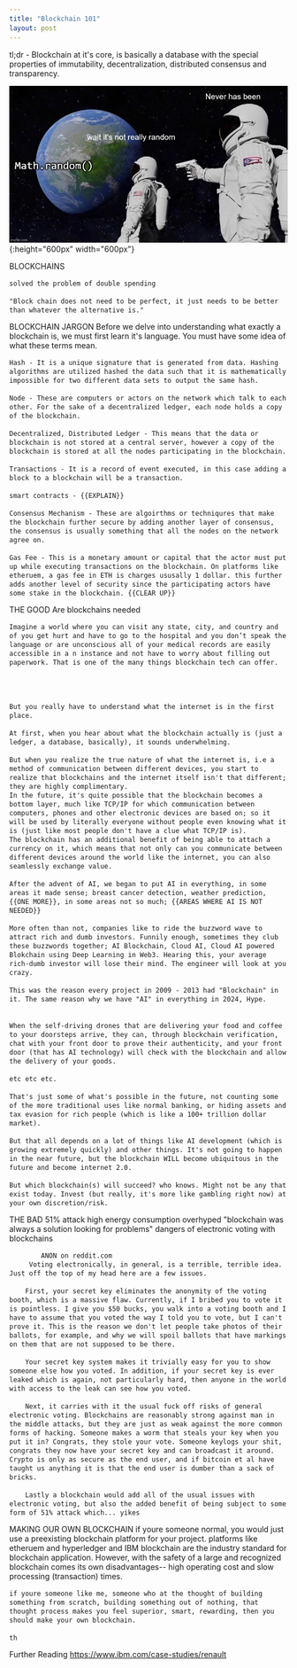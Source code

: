 ```yaml
---
title: "Blockchain 101"
layout: post
---
```


tl;dr - Blockchain at it's core, is basically a database with the special properties of immutability, decentralization, distributed consensus and transparency.


![randomness](/assets/images/it-never-was.jpg){:height="600px" width="600px"}

BLOCKCHAINS
	
	solved the problem of double spending

	"Block chain does not need to be perfect, it just needs to be better than whatever the alternative is." 

BLOCKCHAIN JARGON
	Before we delve into understanding what exactly a blockchain is, we must first learn it's language. You must have some idea of what these terms mean.

	Hash - It is a unique signature that is generated from data. Hashing algorithms are utilized hashed the data such that it is mathematically impossible for two different data sets to output the same hash.

	Node - These are computers or actors on the network which talk to each other. For the sake of a decentralized ledger, each node holds a copy of the blockchain.

	Decentralized, Distributed Ledger - This means that the data or blockchain is not stored at a central server, however a copy of the blockchain is stored at all the nodes participating in the blockchain.

	Transactions - It is a record of event executed, in this case adding a block to a blockchain will be a transaction.

	smart contracts - {{EXPLAIN}}

	Consensus Mechanism - These are algoirthms or techniqures that make the blockchain further secure by adding another layer of consensus, the consensus is usually something that all the nodes on the network agree on.

	Gas Fee - This is a monetary amount or capital that the actor must put up while executing transactions on the blockchain. On platforms like etheruem, a gas fee in ETH is charges ususally 1 dollar. this further adds another level of security since the participating actors have some stake in the blockchain. {{CLEAR UP}}

THE GOOD
	Are blockchains needed
	
	Imagine a world where you can visit any state, city, and country and of you get hurt and have to go to the hospital and you don’t speak the language or are unconscious all of your medical records are easily accessible in a n instance and not have to worry about filling out paperwork. That is one of the many things blockchain tech can offer.



	
	But you really have to understand what the internet is in the first place.
	
	At first, when you hear about what the blockchain actually is (just a ledger, a database, basically), it sounds underwhelming.
	
	But when you realize the true nature of what the internet is, i.e a method of communication between different devices, you start to realize that blockchains and the internet itself isn't that different; they are highly complimentary.
	In the future, it's quite possible that the blockchain becomes a bottom layer, much like TCP/IP for which communication between computers, phones and other electronic devices are based on; so it will be used by literally everyone without people even knowing what it is (just like most people don't have a clue what TCP/IP is).
	The blockchain has an additional benefit of being able to attach a currency on it, which means that not only can you communicate between different devices around the world like the internet, you can also seamlessly exchange value.

	After the advent of AI, we began to put AI in everything, in some areas it made sense; breast cancer detection, weather prediction, {{ONE MORE}}, in some areas not so much; {{AREAS WHERE AI IS NOT NEEDED}}

	More often than not, companies like to ride the buzzword wave to attract rich and dumb investors. Funnily enough, sometimes they club these buzzwords together; AI Blockchain, Cloud AI, Cloud AI powered Blokchain using Deep Learning in Web3. Hearing this, your average rich-dumb investor will lose their mind. The engineer will look at you crazy.

	This was the reason every project in 2009 - 2013 had "Blockchain" in it. The same reason why we have "AI" in everything in 2024, Hype.


	When the self-driving drones that are delivering your food and coffee to your doorsteps arrive, they can, through blockchain verification, chat with your front door to prove their authenticity, and your front door (that has AI technology) will check with the blockchain and allow the delivery of your goods.

	etc etc etc.

	That's just some of what's possible in the future, not counting some of the more traditional uses like normal banking, or hiding assets and tax evasion for rich people (which is like a 100+ trillion dollar market).

	But that all depends on a lot of things like AI development (which is growing extremely quickly) and other things. It's not going to happen in the near future, but the blockchain WILL become ubiquitous in the future and become internet 2.0.

	But which blockchain(s) will succeed? who knows. Might not be any that exist today. Invest (but really, it's more like gambling right now) at your own discretion/risk.

	

THE BAD
	51% attack
	high energy consumption
	overhyped
		"blockchain was always a solution looking for problems"
	dangers of electronic voting with blockchains

			ANON on reddit.com
		 Voting electronically, in general, is a terrible, terrible idea. Just off the top of my head here are a few issues.

		First, your secret key eliminates the anonymity of the voting booth, which is a massive flaw. Currently, if I bribed you to vote it is pointless. I give you $50 bucks, you walk into a voting booth and I have to assume that you voted the way I told you to vote, but I can't prove it. This is the reason we don't let people take photos of their ballots, for example, and why we will spoil ballots that have markings on them that are not supposed to be there.

		Your secret key system makes it trivially easy for you to show someone else how you voted. In addition, if your secret key is ever leaked which is again, not particularly hard, then anyone in the world with access to the leak can see how you voted.

		Next, it carries with it the usual fuck off risks of general electronic voting. Blockchains are reasonably strong against man in the middle attacks, but they are just as weak against the more common forms of hacking. Someone makes a worm that steals your key when you put it in? Congrats, they stole your vote. Someone keylogs your shit, congrats they now have your secret key and can broadcast it around. Crypto is only as secure as the end user, and if bitcoin et al have taught us anything it is that the end user is dumber than a sack of bricks.

		Lastly a blockchain would add all of the usual issues with electronic voting, but also the added benefit of being subject to some form of 51% attack which... yikes

MAKING OUR OWN BLOCKCHAIN
	if youre someone normal, you would just use a preexisting blockchain platform for your project. platforms like etheruem and hyperledger and IBM blockchain are the industry standard for blockchain application.
	However, with the safety of a large and recognized blockchain comes its own disadvantages-- high operating cost and slow processing (transaction) times.

	if youre someone like me, someone who at the thought of building something from scratch, building something out of nothing, that thought process makes you feel superior, smart, rewarding, then you should make your own blockchain.

	th


Further Reading
	https://www.ibm.com/case-studies/renault
